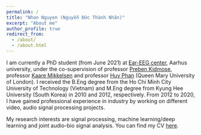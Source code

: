 ```yaml
---
permalink: /
title: "Nhan Nguyen (Nguyễn Đức Thành Nhân)"
excerpt: "About me"
author_profile: true
redirect_from: 
  - /about/
  - /about.html
---
```


I am currently a PhD student (from June 2021) at [Ear-EEG center](https://ece.au.dk/en/research/research-centres/center-for-ear-eeg/), Aarhus university, under the co-supervision of professor [Preben Kidmose](https://pure.au.dk/portal/en/persons/preben-kidmose(97746ef8-ce87-40f8-9a00-85dac54eb276).html),
 professor [Kaare Mikkelsen](https://pure.au.dk/portal/en/persons/kaare-mikkelsen(08cd3da7-c501-49c6-a51d-25c2fb0e95e4).html) and professor [Huy Phan](https://pquochuy.github.io/) (Queen Mary University of London).
  I received the B.Eng degree from the Ho Chi Minh City University of Technology (Vietnam) and M.Eng degree from Kyung Hee University (South Korea) in 2010 and 2012, respectively.
  From 2012 to 2020, I have gained professional experience in industry by working on different video, audio signal processing projects.
  
My research interests are signal processing, machine learning/deep learning and joint audio-bio signal analysis. You can find my CV [here](/files/CV_academic.pdf).